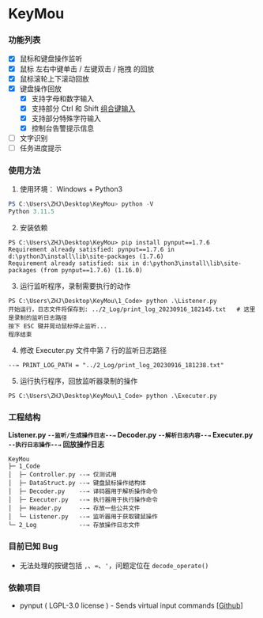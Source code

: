 # KeyMou

### 功能列表

- [x] 鼠标和键盘操作监听
- [x] 鼠标 左右中键单击 / 左键双击 / 拖拽 的回放
- [x] 鼠标滚轮上下滚动回放
- [x] 键盘操作回放
    - [x] 支持字母和数字输入
    - [x] 支持部分 Ctrl 和 Shift [组合键输入](1_Code/Header.py)
    - [x] 支持部分特殊字符输入
    - [x] 控制台告警提示信息
- [ ] 文字识别
- [ ] 任务进度提示

### 使用方法

1. 使用环境： Windows + Python3
```powershell
PS C:\Users\ZHJ\Desktop\KeyMou> python -V
Python 3.11.5
```

2. 安装依赖
```
PS C:\Users\ZHJ\Desktop\KeyMou> pip install pynput==1.7.6
Requirement already satisfied: pynput==1.7.6 in d:\python3\install\lib\site-packages (1.7.6)
Requirement already satisfied: six in d:\python3\install\lib\site-packages (from pynput==1.7.6) (1.16.0)
```

3. 运行监听程序，录制需要执行的动作
```
PS C:\Users\ZHJ\Desktop\KeyMou\1_Code> python .\Listener.py
开始运行，日志文件将保存到: ../2_Log/print_log_20230916_182145.txt   # 这里是录制的监听日志路径
按下 ESC 键并晃动鼠标停止监听...
程序结束
```

4. 修改 Executer.py 文件中第 7 行的监听日志路径
```
--→ PRINT_LOG_PATH = "../2_Log/print_log_20230916_181238.txt"
```

5. 运行执行程序，回放监听器录制的操作
```
PS C:\Users\ZHJ\Desktop\KeyMou\1_Code> python .\Executer.py
```

### 工程结构

**Listener.py `--监听/生成操作日志--→` Decoder.py `--解析日志内容--→` Executer.py `--执行日志操作--→` 回放操作日志**

```
KeyMou
├─ 1_Code
│  ├─ Controller.py --→ 仅测试用
│  ├─ DataStruct.py --→ 键盘鼠标操作结构体
│  ├─ Decoder.py    --→ 译码器用于解析操作命令
│  ├─ Executer.py   --→ 执行器用于执行操作命令
│  ├─ Header.py     --→ 存放一些公共文件
│  └─ Listener.py   --→ 监听器用于获取键鼠操作
└─ 2_Log            --→ 存放操作日志文件
```

### 目前已知 Bug

* 无法处理的按键包括 `,`、`=`、`'`，问题定位在 `decode_operate()`

### 依赖项目

* pynput ( LGPL-3.0 license ) - Sends virtual input commands [[Github](https://github.com/moses-palmer/pynput)]
